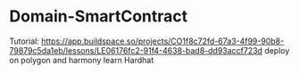 # Domain-SmartContract
Tutorial: https://app.buildspace.so/projects/CO1f8c72fd-67a3-4f99-90b8-79879c5da1eb/lessons/LE06176fc2-91f4-4638-bad8-dd93accf723d
deploy on polygon and harmony
learn Hardhat
